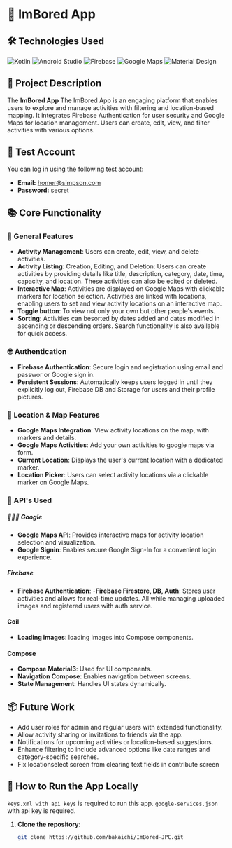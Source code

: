 # 📱 ImBored App

## 🛠️ Technologies Used

![Kotlin](https://img.shields.io/badge/Kotlin-0095D5?style=for-the-badge&logo=kotlin&logoColor=white)
![Android Studio](https://img.shields.io/badge/Android_Studio-3DDC84?style=for-the-badge&logo=android-studio&logoColor=white)
![Firebase](https://img.shields.io/badge/Firebase-FFCA28?style=for-the-badge&logo=firebase&logoColor=black)
![Google Maps](https://img.shields.io/badge/Google%20Maps-4285F4?style=for-the-badge&logo=google-maps&logoColor=white)
![Material Design](https://img.shields.io/badge/Material%20Design-757575?style=for-the-badge&logo=material-design&logoColor=white)

## 📝 Project Description

The **ImBored App** The ImBored App is an engaging platform that enables users to explore and manage activities with filtering and location-based mapping. It integrates Firebase Authentication for user security and Google Maps for location management. Users can create, edit, view, and filter activities with various options.

## 🔑 Test Account

You can log in using the following test account:

- **Email:** homer@simpson.com
- **Password:** secret

## 📚 Core Functionality

### 🥦 General Features
- **Activity Management**: Users can create, edit, view, and delete activities.
- **Activity Listing**: Creation, Editing, and Deletion: Users can create activities by providing details like title, description, category, date, time, capacity, and location. These activities can also be edited or deleted.
- **Interactive Map**: Activities are displayed on Google Maps with clickable markers for location selection. Activities are linked with locations, enabling users to set and view activity locations on an interactive map.
- **Toggle button**: To view not only your own but other people's events.
- **Sorting**:  Activities can besorted by dates added and dates modified in ascending or descending orders. Search functionality is also available for quick access.

### 🤓 Authentication
- **Firebase Authentication**: Secure login and registration using email and passwor or Google sign in.
- **Persistent Sessions**: Automatically keeps users logged in until they explicitly log out, Firebase DB and Storage for users and their profile pictures.

### 📍 Location & Map Features
- **Google Maps Integration**: View activity locations on the map, with markers and details.
- **Google Maps Activities**: Add your own activities to google maps via form.
- **Current Location**: Displays the user's current location with a dedicated marker.
- **Location Picker**: Users can select activity locations via a clickable marker on Google Maps.

### 🍉 API's Used

##### 🧑🏻‍🔬 Google
- **Google Maps API**:  Provides interactive maps for activity location selection and visualization.
- **Google Signin**: Enables secure Google Sign-In for a convenient login experience.

##### Firebase
- **Firebase Authentication**:
-**Firebase Firestore, DB, Auth**: Stores user activities and allows for real-time updates. All while managing uploaded images and registered users with auth service.

#### Coil
- **Loading images**: loading images into Compose components.

#### Compose
- **Compose Material3**: Used for UI components.
- **Navigation Compose**: Enables navigation between screens.
- **State Management**: Handles UI states dynamically.




## 📦 Future Work
- Add user roles for admin and regular users with extended functionality.
- Allow activity sharing or invitations to friends via the app.
- Notifications for upcoming activities or location-based suggestions.
- Enhance filtering to include advanced options like date ranges and category-specific searches.
- Fix locationselect screen from clearing text fields in contribute screen

## 📲 How to Run the App Locally
```keys.xml with api keys``` is required to run this app. 
```google-services.json``` with api key is required.

1. **Clone the repository**:
   ```bash
   git clone https://github.com/bakaichi/ImBored-JPC.git
